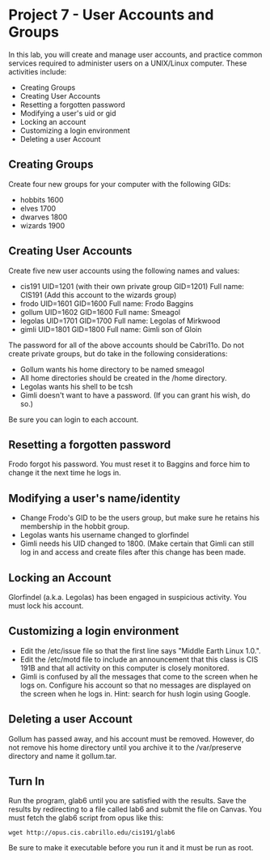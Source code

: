 # Project 7 - User Accounts and Groups   

In this lab, you will create and manage user accounts, and practice common services required to administer users on a UNIX/Linux computer. These activities include:

  - Creating Groups
  - Creating User Accounts
  - Resetting a forgotten password
  - Modifying a user's uid or gid
  - Locking an account
  - Customizing a login environment
  - Deleting a user Account

## Creating Groups  
Create four new groups for your computer with the following GIDs:

  - hobbits 1600
  - elves 1700
  - dwarves 1800
  - wizards 1900

## Creating User Accounts  

Create five new user accounts using the following names and values:

  - cis191 UID=1201 (with their own private group GID=1201) Full name: CIS191 (Add this account to the wizards group)
  - frodo UID=1601 GID=1600 Full name: Frodo Baggins
  - gollum UID=1602 GID=1600 Full name: Smeagol
  - legolas UID=1701 GID=1700 Full name: Legolas of Mirkwood
  - gimli UID=1801 GID=1800 Full name: Gimli son of Gloin

The password for all of the above accounts should be Cabri11o. Do not create private groups, but do take in the following considerations:

  - Gollum wants his home directory to be named smeagol
  - All home directories should be created in the /home directory.
  - Legolas wants his shell to be tcsh
  - Gimli doesn't want to have a password. (If you can grant his wish, do so.)

Be sure you can login to each account.

## Resetting a forgotten password  

Frodo forgot his password. You must reset it to Baggins and force him to change it the next time he logs in.

## Modifying a user's name/identity  

  - Change Frodo's GID to be the users group, but make sure he retains his membership in the hobbit group.
  - Legolas wants his username changed to glorfindel
  - Gimli needs his UID changed to 1800. (Make certain that Gimli can still log in and access and create files after this change has been made.

## Locking an Account  

Glorfindel (a.k.a. Legolas) has been engaged in suspicious activity. You must lock his account.

## Customizing a login environment  

  - Edit the /etc/issue file so that the first line says "Middle Earth Linux 1.0.".
  - Edit the /etc/motd file to include an announcement that this class is CIS 191B and that all activity on this computer is closely monitored.
  - Gimli is confused by all the messages that come to the screen when he logs on. Configure his account so that no messages are displayed on the screen when he logs in. Hint: search for hush login using Google.

## Deleting a user Account  
Gollum has passed away, and his account must be removed. However, do not remove his home directory until you archive it to the /var/preserve directory and name it gollum.tar.

## Turn In  
Run the program, glab6 until you are satisfied with the results. Save the results by redirecting to a file called lab6 and submit the file on Canvas. You must fetch the glab6 script from opus like this:

```
wget http://opus.cis.cabrillo.edu/cis191/glab6
```

Be sure to make it executable before you run it and it must be run as root.